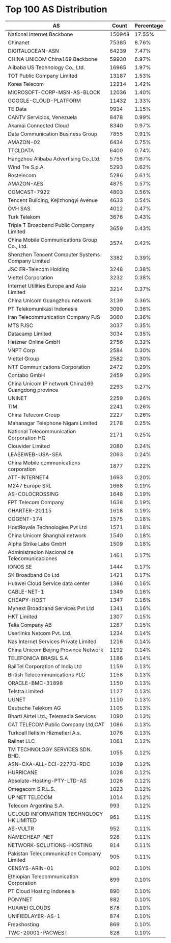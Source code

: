 # Top 100 AS Distribution
| AS | Count | Percentage |
|----|----|----|
| National Internet Backbone | 150948 | 17.55% |
| Chinanet | 75385 | 8.76% |
| DIGITALOCEAN-ASN | 64239 | 7.47% |
| CHINA UNICOM China169 Backbone | 59930 | 6.97% |
| Alibaba US Technology Co., Ltd. | 16965 | 1.97% |
| TOT Public Company Limited | 13187 | 1.53% |
| Korea Telecom | 12214 | 1.42% |
| MICROSOFT-CORP-MSN-AS-BLOCK | 12036 | 1.40% |
| GOOGLE-CLOUD-PLATFORM | 11432 | 1.33% |
| TE Data | 9914 | 1.15% |
| CANTV Servicios, Venezuela | 8478 | 0.99% |
| Akamai Connected Cloud | 8340 | 0.97% |
| Data Communication Business Group | 7855 | 0.91% |
| AMAZON-02 | 6434 | 0.75% |
| TTCLDATA | 6400 | 0.74% |
| Hangzhou Alibaba Advertising Co.,Ltd. | 5755 | 0.67% |
| Wind Tre S.p.A. | 5293 | 0.62% |
| Rostelecom | 5286 | 0.61% |
| AMAZON-AES | 4875 | 0.57% |
| COMCAST-7922 | 4803 | 0.56% |
| Tencent Building, Kejizhongyi Avenue | 4633 | 0.54% |
| OVH SAS | 4012 | 0.47% |
| Turk Telekom | 3676 | 0.43% |
| Triple T Broadband Public Company Limited | 3659 | 0.43% |
| China Mobile Communications Group Co., Ltd. | 3574 | 0.42% |
| Shenzhen Tencent Computer Systems Company Limited | 3382 | 0.39% |
| JSC ER-Telecom Holding | 3248 | 0.38% |
| Viettel Corporation | 3232 | 0.38% |
| Internet Utilities Europe and Asia Limited | 3214 | 0.37% |
| China Unicom Guangzhou network | 3139 | 0.36% |
| PT Telekomunikasi Indonesia | 3090 | 0.36% |
| Iran Telecommunication Company PJS | 3060 | 0.36% |
| MTS PJSC | 3037 | 0.35% |
| Datacamp Limited | 3034 | 0.35% |
| Hetzner Online GmbH | 2756 | 0.32% |
| VNPT Corp | 2584 | 0.30% |
| Viettel Group | 2582 | 0.30% |
| NTT Communications Corporation | 2472 | 0.29% |
| Contabo GmbH | 2459 | 0.29% |
| China Unicom IP network China169 Guangdong province | 2293 | 0.27% |
| UNINET | 2259 | 0.26% |
| TIM | 2241 | 0.26% |
| China Telecom Group | 2227 | 0.26% |
| Mahanagar Telephone Nigam Limited | 2178 | 0.25% |
| National Telecommunication Corporation HQ | 2171 | 0.25% |
| Clouvider Limited | 2080 | 0.24% |
| LEASEWEB-USA-SEA | 2063 | 0.24% |
| China Mobile communications corporation | 1877 | 0.22% |
| ATT-INTERNET4 | 1693 | 0.20% |
| M247 Europe SRL | 1668 | 0.19% |
| AS-COLOCROSSING | 1648 | 0.19% |
| FPT Telecom Company | 1638 | 0.19% |
| CHARTER-20115 | 1618 | 0.19% |
| COGENT-174 | 1575 | 0.18% |
| HostRoyale Technologies Pvt Ltd | 1571 | 0.18% |
| China Unicom Shanghai network | 1540 | 0.18% |
| Alpha Strike Labs GmbH | 1509 | 0.18% |
| Administracion Nacional de Telecomunicaciones | 1461 | 0.17% |
| IONOS SE | 1444 | 0.17% |
| SK Broadband Co Ltd | 1421 | 0.17% |
| Huawei Cloud Service data center | 1386 | 0.16% |
| CABLE-NET-1 | 1349 | 0.16% |
| CHEAPY-HOST | 1347 | 0.16% |
| Mynext Broadband Services Pvt Ltd | 1341 | 0.16% |
| HKT Limited | 1307 | 0.15% |
| Telia Company AB | 1287 | 0.15% |
| Userlinks Netcom Pvt. Ltd. | 1234 | 0.14% |
| Nas Internet Services Private Limited | 1216 | 0.14% |
| China Unicom Beijing Province Network | 1192 | 0.14% |
| TELEFONICA BRASIL S.A | 1186 | 0.14% |
| RailTel Corporation of India Ltd | 1159 | 0.13% |
| British Telecommunications PLC | 1158 | 0.13% |
| ORACLE-BMC-31898 | 1150 | 0.13% |
| Telstra Limited | 1127 | 0.13% |
| UUNET | 1110 | 0.13% |
| Deutsche Telekom AG | 1105 | 0.13% |
| Bharti Airtel Ltd., Telemedia Services | 1090 | 0.13% |
| CAT TELECOM Public Company Ltd,CAT | 1086 | 0.13% |
| Turkcell Iletisim Hizmetleri A.s. | 1076 | 0.13% |
| Railnet LLC | 1061 | 0.12% |
| TM TECHNOLOGY SERVICES SDN. BHD. | 1055 | 0.12% |
| ASN-CXA-ALL-CCI-22773-RDC | 1039 | 0.12% |
| HURRICANE | 1028 | 0.12% |
| Absolute-Hosting-PTY-LTD-AS | 1026 | 0.12% |
| Omegacom S.R.L.S. | 1023 | 0.12% |
| UP NET TELECOM | 1014 | 0.12% |
| Telecom Argentina S.A. | 993 | 0.12% |
| UCLOUD INFORMATION TECHNOLOGY HK LIMITED | 961 | 0.11% |
| AS-VULTR | 952 | 0.11% |
| NAMECHEAP-NET | 928 | 0.11% |
| NETWORK-SOLUTIONS-HOSTING | 914 | 0.11% |
| Pakistan Telecommunication Company Limited | 905 | 0.11% |
| CENSYS-ARIN-01 | 902 | 0.10% |
| Ethiopian Telecommunication Corporation | 899 | 0.10% |
| PT Cloud Hosting Indonesia | 890 | 0.10% |
| PONYNET | 882 | 0.10% |
| HUAWEI CLOUDS | 878 | 0.10% |
| UNIFIEDLAYER-AS-1 | 874 | 0.10% |
| Freakhosting | 869 | 0.10% |
| TWC-20001-PACWEST | 828 | 0.10% |
